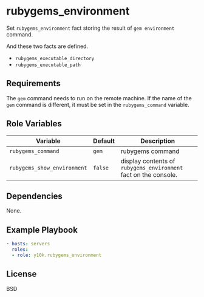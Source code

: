 rubygems_environment
=========

Set `rubygems_environment` fact storing the result of `gem
environment` command.

And these two facts are defined.

- `rubygems_executable_directory`
- `rubygems_executable_path`

Requirements
------------

The `gem` command needs to run on the remote machine.  If the name of
the `gem` command is different, it must be set in the
`rubygems_command` variable.

Role Variables
--------------

| Variable                  | Default | Description                                                   |
|---------------------------|---------|---------------------------------------------------------------|
|`rubygems_command`         |`gem`    |rubygems command                                               |
|`rubygems_show_environment`|`false`  |display contents of `rubygems_environment` fact on the console.|

Dependencies
------------

None.

Example Playbook
----------------

```yaml
- hosts: servers
  roles:
  - role: y10k.rubygems_environment
```

License
-------

BSD
